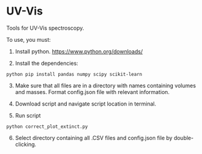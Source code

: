 # UV-Vis
Tools for UV-Vis spectroscopy. 

To use, you must:

1. Install python. https://www.python.org/downloads/
  
2. Install the dependencies:

```
python pip install pandas numpy scipy scikit-learn
```
3. Make sure that all files are in a directory with names containing volumes and masses. Format config.json file with relevant information.
   
4. Download script and navigate script location in terminal. 

5. Run script
```
python correct_plot_extinct.py
```

6. Select directory containing all .CSV files and config.json file by double-clicking.
